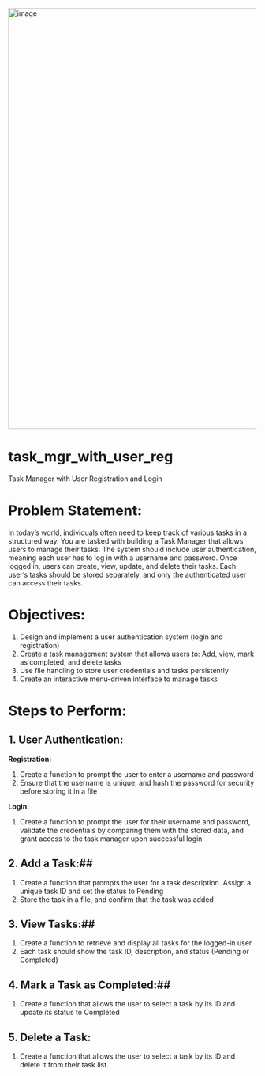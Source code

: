 <img width="851" alt="image" src="https://github.com/user-attachments/assets/310dfb52-5a9c-46a7-ba1b-223f5fe23958">

# task_mgr_with_user_reg
Task Manager with User Registration and Login

# Problem Statement: #

In today’s world, individuals often need to keep track of various tasks in a structured way. You are tasked with building a Task Manager that allows users to manage their tasks. The system should include user authentication, meaning each user has to log in with a username and password. Once logged in, users can create, view, update, and delete their tasks. Each user’s tasks should be stored separately, and only the authenticated user can access their tasks.

# Objectives: #
1. Design and implement a user authentication system (login and registration)
2. Create a task management system that allows users to:
 Add, view, mark as completed, and delete tasks
3. Use file handling to store user credentials and tasks persistently
4. Create an interactive menu-driven interface to manage tasks

# Steps to Perform: #
## 1. User Authentication: ##
**Registration:**
1. Create a function to prompt the user to enter a username and password
2. Ensure that the username is unique, and hash the password for security before storing it in a file

**Login:**
1. Create a function to prompt the user for their username and password, validate the credentials by comparing them with the stored data, and grant access to the task manager upon successful login

## 2. Add a Task:##
1. Create a function that prompts the user for a task description. Assign a unique task ID and set the status to Pending
2. Store the task in a file, and confirm that the task was added

## 3. View Tasks:##
1. Create a function to retrieve and display all tasks for the logged-in user
2. Each task should show the task ID, description, and status (Pending or Completed)

## 4. Mark a Task as Completed:##
1. Create a function that allows the user to select a task by its ID and update its status to Completed

## 5. Delete a Task: ##
1. Create a function that allows the user to select a task by its ID and delete it from their task list
